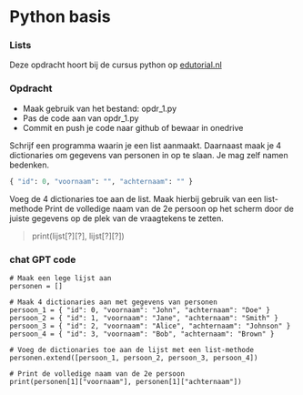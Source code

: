# Python basis

### Lists
Deze opdracht hoort bij de cursus python op [edutorial.nl](https://www.edutorial.nl/course/python)

### Opdracht

* Maak gebruik van het bestand: opdr_1.py
* Pas de code aan van opdr_1.py
* Commit en push je code naar github of bewaar in onedrive

Schrijf een programma waarin je een list aanmaakt.
Daarnaast maak je 4 dictionaries om gegevens van personen in op te slaan. Je mag zelf namen bedenken.
```python
{ "id": 0, "voornaam": "", "achternaam": "" }
```
Voeg de 4 dictionaries toe aan de list. Maak hierbij gebruik van een list-methode
Print de volledige naam van de 2e persoon op het scherm door de juiste gegevens op de plek van de vraagtekens te zetten.

> print(lijst[?][?], lijst[?][?])

### chat GPT code
    # Maak een lege lijst aan
    personen = []

    # Maak 4 dictionaries aan met gegevens van personen
    persoon_1 = { "id": 0, "voornaam": "John", "achternaam": "Doe" }
    persoon_2 = { "id": 1, "voornaam": "Jane", "achternaam": "Smith" }
    persoon_3 = { "id": 2, "voornaam": "Alice", "achternaam": "Johnson" }
    persoon_4 = { "id": 3, "voornaam": "Bob", "achternaam": "Brown" }

    # Voeg de dictionaries toe aan de lijst met een list-methode
    personen.extend([persoon_1, persoon_2, persoon_3, persoon_4])

    # Print de volledige naam van de 2e persoon
    print(personen[1]["voornaam"], personen[1]["achternaam"])